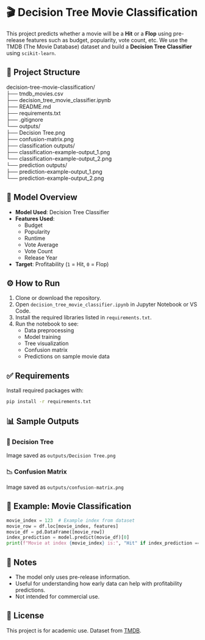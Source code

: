 # 🎬 Decision Tree Movie Classification

This project predicts whether a movie will be a **Hit** or a **Flop** using pre-release features such as budget, popularity, vote count, etc. We use the TMDB (The Movie Database) dataset and build a **Decision Tree Classifier** using `scikit-learn`.

## 📁 Project Structure

decision-tree-movie-classification/  
├── tmdb_movies.csv  
├── decision_tree_movie_classifier.ipynb  
├── README.md  
├── requirements.txt  
├── .gitignore  
└── outputs/  
    ├── Decision Tree.png  
    ├── confusion-matrix.png  
    ├── classification outputs/  
        ├── classification-example-output_1.png  
        └── classification-example-output_2.png  
    └── prediction outputs/  
        ├── prediction-example-output_1.png  
        └── prediction-example-output_2.png

## 🧠 Model Overview

- **Model Used**: Decision Tree Classifier  
- **Features Used**:  
  - Budget  
  - Popularity  
  - Runtime  
  - Vote Average  
  - Vote Count  
  - Release Year  
- **Target**: Profitability (`1` = Hit, `0` = Flop)

## ⚙️ How to Run

1. Clone or download the repository.  
2. Open `decision_tree_movie_classifier.ipynb` in Jupyter Notebook or VS Code.  
3. Install the required libraries listed in `requirements.txt`.  
4. Run the notebook to see:  
   - Data preprocessing  
   - Model training  
   - Tree visualization  
   - Confusion matrix  
   - Predictions on sample movie data  

## ✅ Requirements

Install required packages with:

```bash
pip install -r requirements.txt
```

## 📊 Sample Outputs

### 🎯 Decision Tree  
Image saved as `outputs/Decision Tree.png`

### 📉 Confusion Matrix  
Image saved as `outputs/confusion-matrix.png`

## 🔎 Example: Movie Classification

```python
movie_index = 123  # Example index from dataset
movie_row = df.loc[movie_index, features]
movie_df = pd.DataFrame([movie_row])
index_prediction = model.predict(movie_df)[0]
print(f"Movie at index {movie_index} is:", "Hit" if index_prediction == 1 else "Flop")
```

## 📌 Notes

- The model only uses pre-release information.  
- Useful for understanding how early data can help with profitability predictions.  
- Not intended for commercial use.

## 📄 License

This project is for academic use. Dataset from [TMDB](https://www.themoviedb.org/).